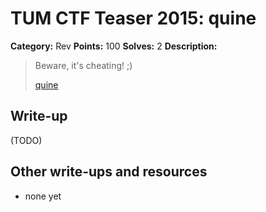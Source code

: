 # TUM CTF Teaser 2015: quine

**Category:** Rev
**Points:** 100
**Solves:** 2
**Description:**

> Beware, it's cheating! ;)
> 
> [quine](quine)


## Write-up

(TODO)

## Other write-ups and resources

* none yet
